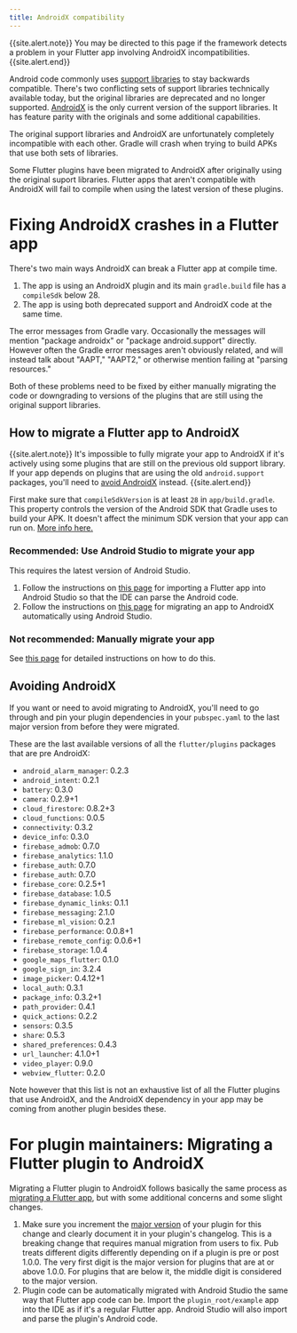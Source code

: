 ```yaml
---
title: AndroidX compatibility
---
```


{{site.alert.note}}
  You may be directed to this page if the framework detects a problem in your
  Flutter app involving AndroidX incompatibilities.
{{site.alert.end}}

Android code commonly uses [support
libraries](https://developer.android.com/topic/libraries/support-library/) to
stay backwards compatible. There's two conflicting sets of support libraries
technically available today, but the
original libraries are deprecated and no longer supported.
[AndroidX](https://developer.android.com/jetpack/androidx/) is the only current
version of the support libraries. It has feature parity with the originals and
some additional capabilities.

The original support libraries and AndroidX are unfortunately completely
incompatible with each other. Gradle will crash when trying to build APKs that
use both sets of libraries.

Some Flutter plugins have been migrated to AndroidX after originally using the
original suport libraries. Flutter apps that aren't compatible with AndroidX
will fail to compile when using the latest version of these plugins.

# Fixing AndroidX crashes in a Flutter app

There's two main ways AndroidX can break a Flutter app at compile time.

1. The app is using an AndroidX plugin and its main `gradle.build` file has a
   `compileSdk` below 28.
2. The app is using both deprecated support and AndroidX code at the same time.

The error messages from Gradle vary. Occasionally the messages will mention
"package androidx" or "package android.support" directly. However often the
Gradle error messages aren't obviously related, and will instead talk about
"AAPT," "AAPT2," or otherwise mention failing at "parsing resources."

Both of these problems need to be fixed by either manually migrating the code or
downgrading to versions of the plugins that are still using the original support
libraries.

## How to migrate a Flutter app to AndroidX

{{site.alert.note}}
  It's impossible to fully migrate your app to AndroidX if it's actively using
  some plugins that are still on the previous old support library. If your app
  depends on plugins that are using the old `android.support` packages, you'll
  need to [avoid AndroidX](#avoiding-androidx) instead.
{{site.alert.end}}

First make sure that `compileSdkVersion` is at least `28` in `app/build.gradle`.
This property controls the version of the Android SDK that Gradle uses to build
your APK. It doesn't affect the minimum SDK version that your app can run on.
[More info here.](https://developer.android.com/studio/build/#module-level)

### Recommended: Use Android Studio to migrate your app

This requires the latest version of Android Studio.

1. Follow the instructions on [this
   page](https://flutter.io/docs/development/tools/android-studio#android-ide)
   for importing a Flutter app into Android Studio so that the IDE can parse the
   Android code.
2. Follow the instructions on [this
   page](https://developer.android.com/jetpack/androidx/migrate) for migrating
   an app to AndroidX automatically using Android Studio.

### Not recommended: Manually migrate your app

See [this page](https://developer.android.com/jetpack/androidx/migrate) for
detailed instructions on how to do this.

## Avoiding AndroidX

If you want or need to avoid migrating to AndroidX, you'll need to go through
and pin your plugin dependencies in your `pubspec.yaml` to the last major
version from before they were migrated.

These are the last available versions of all the `flutter/plugins` packages that
are pre AndroidX:

- `android_alarm_manager`: 0.2.3
- `android_intent`: 0.2.1
- `battery`: 0.3.0
- `camera`: 0.2.9+1
- `cloud_firestore`: 0.8.2+3
- `cloud_functions`: 0.0.5
- `connectivity`: 0.3.2
- `device_info`: 0.3.0
- `firebase_admob`: 0.7.0
- `firebase_analytics`: 1.1.0
- `firebase_auth`: 0.7.0
- `firebase_auth`: 0.7.0
- `firebase_core`: 0.2.5+1
- `firebase_database`: 1.0.5
- `firebase_dynamic_links`: 0.1.1
- `firebase_messaging`: 2.1.0
- `firebase_ml_vision`: 0.2.1
- `firebase_performance`: 0.0.8+1
- `firebase_remote_config`: 0.0.6+1
- `firebase_storage`: 1.0.4
- `google_maps_flutter`: 0.1.0
- `google_sign_in`: 3.2.4
- `image_picker`: 0.4.12+1
- `local_auth`: 0.3.1
- `package_info`: 0.3.2+1
- `path_provider`: 0.4.1
- `quick_actions`: 0.2.2
- `sensors`: 0.3.5
- `share`: 0.5.3
- `shared_preferences`: 0.4.3
- `url_launcher`: 4.1.0+1
- `video_player`: 0.9.0
- `webview_flutter`: 0.2.0

Note however that this list is not an exhaustive list of all the Flutter plugins
that use AndroidX, and the AndroidX dependency in your app may be coming from
another plugin besides these.

# For plugin maintainers: Migrating a Flutter plugin to AndroidX

Migrating a Flutter plugin to AndroidX follows basically the same process as
[migrating a Flutter app](#How-to-migrate-a-Flutter-app-to-AndroidX), but with
some additional concerns and some slight changes.

1. Make sure you increment the [major
   version](https://www.dartlang.org/tools/pub/versioning#semantic-versions) of
   your plugin for this change and clearly document it in your plugin's
   changelog. This is a breaking change that requires manual migration from
   users to fix. Pub treats different digits differently depending on if a
   plugin is pre or post 1.0.0. The very first digit is the major version for
   plugins that are at or above 1.0.0. For plugins that are below it, the middle
   digit is considered to the major version.
2. Plugin code can be automatically migrated with Android Studio the same way
   that Flutter app code can be. Import the `plugin_root/example` app into the
   IDE as if it's a regular Flutter app. Android Studio will also import and
   parse the plugin's Android code.